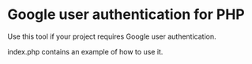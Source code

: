 # Google user authentication for PHP



Use this tool if your project requires Google user authentication.

index.php contains an example of how to use it.
